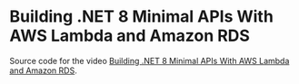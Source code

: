 # Building .NET 8 Minimal APIs With AWS Lambda and Amazon RDS

Source code for the video [Building .NET 8 Minimal APIs With AWS Lambda and Amazon RDS](https://youtu.be/vvWhC1Z4mBU).
